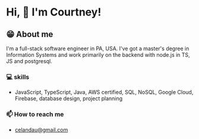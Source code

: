 <!-- # Hi 👋 I'm [Courtney](http://celandau.com)! -->
# Hi, 👋  I'm Courtney!

## 😁  About me
I'm a full-stack software engineer in PA, USA. I've got a master's degree in Information Systems and work primarily on the backend with node.js in TS, JS and postgresql.
<!-- 
##  🔭  Currently working on
### **🕒  day job** 
  - Software engineer at Shift4
  - Helping out with the Learnics platform
### **🌙  for fun**
  - [Copy to Trello Chrome extension](https://chrome.google.com/webstore/detail/copy-to-trello/fdaifolckhmjnlkapifnkphgdolgabfb) 
    - A Chrome extension that allows you to create Trello cards using copied text from the web. 
    - Chrome APIs, JavaScript, HTML, CSS
  - [Color fill](http://chilly-teaching.surge.sh/)
    - A fun project I did to check out Vite with Vue3.
    - Vue3, TypeScript, CSS animations
  - Advent of Code https://github.com/clandau/advent-of-code-2020 (TypeScript)
  - contributing to open source projects -->
  
<!--
 ### 🌱 Currently learning
- Golang
- continuing to work on my AWS skills
-->

### 💻  skills
- JavaScript, TypeScript, Java, AWS certified, SQL, NoSQL, Google Cloud, Firebase, database design, project planning

<!-- ### 👯  I’m looking to collaborate on
- open to anything that utilizes my skills, but I am passionate about health and medicine

<!-- **🤔 I’m looking for help with:** -->

<!-- **💬 Ask me about** -->

### 📫  How to reach me
- celandau@gmail.com

<!-- ### 😄  Pronouns
- she/her

**⚡ Fun fact** 
-  -->

<!--
**clandau/clandau** is a ✨ _special_ ✨ repository because its `README.md` (this file) appears on your GitHub profile.

Here are some ideas to get you started:

- 🔭 I’m currently working on ...
- 🌱 I’m currently learning ...
- 👯 I’m looking to collaborate on ...
- 🤔 I’m looking for help with ...
- 💬 Ask me about ...
- 📫 How to reach me: ...
- 😄 Pronouns: ...
- ⚡ Fun fact: ...
-->
